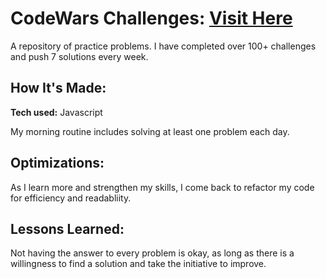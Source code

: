 # CodeWars Challenges: <a href="https://www.codewars.com/users/sp21" target="_blank">Visit Here</a>

A repository of practice problems. I have completed over 100+ challenges and push 7 solutions every week.


## How It's Made: 

**Tech used:** Javascript

My morning routine includes solving at least one problem each day.


## Optimizations:

As I learn more and strengthen my skills, I come back to refactor my code for efficiency and readabliity.


## Lessons Learned: 

Not having the answer to every problem is okay, as long as there is a willingness to find a solution and take the initiative to improve.

